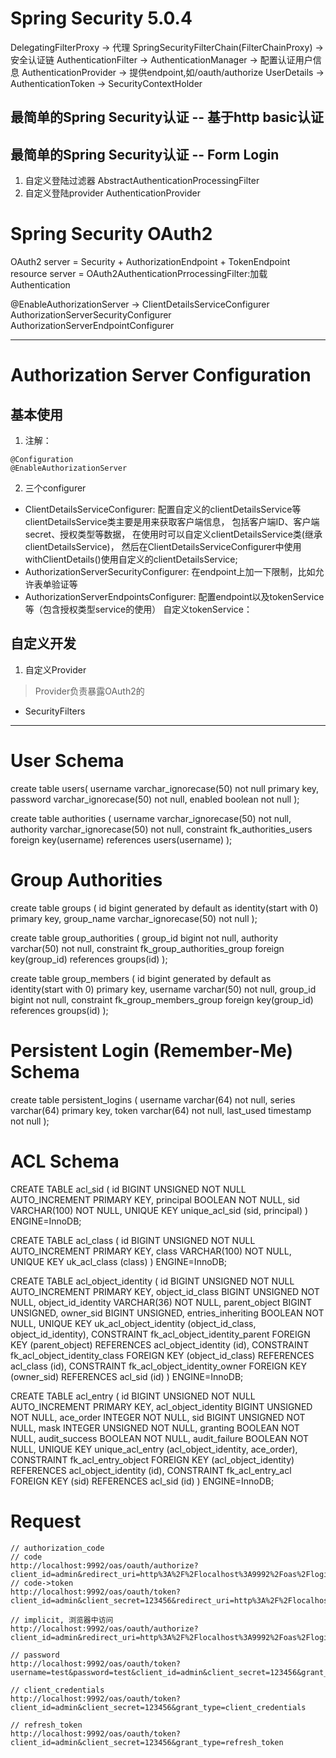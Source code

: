 # Spring Security 5.0.4

DelegatingFilterProxy -> 代理
SpringSecurityFilterChain(FilterChainProxy) -> 安全认证链
AuthenticationFilter ->
AuthenticationManager -> 配置认证用户信息
AuthenticationProvider -> 提供endpoint,如/oauth/authorize
UserDetails ->
AuthenticationToken ->
SecurityContextHolder

## 最简单的Spring Security认证 -- 基于http basic认证
## 最简单的Spring Security认证 -- Form Login

1. 自定义登陆过滤器
AbstractAuthenticationProcessingFilter
2. 自定义登陆provider
AuthenticationProvider


# Spring Security OAuth2
OAuth2 server = Security + AuthorizationEndpoint + TokenEndpoint
resource server = OAuth2AuthenticationPrrocessingFilter:加载Authentication

@EnableAuthorizationServer ->
ClientDetailsServiceConfigurer
AuthorizationServerSecurityConfigurer
AuthorizationServerEndpointConfigurer

---

# Authorization Server Configuration
## 基本使用
1. 注解：
```
@Configuration
@EnableAuthorizationServer
```
2. 三个configurer
* ClientDetailsServiceConfigurer: 配置自定义的clientDetailsService等
    clientDetailsService类主要是用来获取客户端信息， 包括客户端ID、客户端secret、授权类型等数据，
    在使用时可以自定义clientDetailsService类(继承clientDetailsService)，
    然后在ClientDetailsServiceConfigurer中使用withClientDetails()使用自定义的clientDetailsService;
* AuthorizationServerSecurityConfigurer: 在endpoint上加一下限制，比如允许表单验证等
* AuthorizationServerEndpointsConfigurer: 配置endpoint以及tokenService等（包含授权类型service的使用）
    自定义tokenService：
## 自定义开发
1. 自定义Provider
> Provider负责暴露OAuth2的


* SecurityFilters

---
# User Schema
create table users(
    username varchar_ignorecase(50) not null primary key,
    password varchar_ignorecase(50) not null,
    enabled boolean not null
);

create table authorities (
    username varchar_ignorecase(50) not null,
    authority varchar_ignorecase(50) not null,
    constraint fk_authorities_users foreign key(username) references users(username)
);

# Group Authorities
create table groups (
    id bigint generated by default as identity(start with 0) primary key,
    group_name varchar_ignorecase(50) not null
);

create table group_authorities (
    group_id bigint not null,
    authority varchar(50) not null,
    constraint fk_group_authorities_group foreign key(group_id) references groups(id)
);

create table group_members (
    id bigint generated by default as identity(start with 0) primary key,
    username varchar(50) not null,
    group_id bigint not null,
    constraint fk_group_members_group foreign key(group_id) references groups(id)
);

# Persistent Login (Remember-Me) Schema
create table persistent_logins (
    username varchar(64) not null,
    series varchar(64) primary key,
    token varchar(64) not null,
    last_used timestamp not null
);

# ACL Schema
CREATE TABLE acl_sid (
    id BIGINT UNSIGNED NOT NULL AUTO_INCREMENT PRIMARY KEY,
    principal BOOLEAN NOT NULL,
    sid VARCHAR(100) NOT NULL,
    UNIQUE KEY unique_acl_sid (sid, principal)
) ENGINE=InnoDB;

CREATE TABLE acl_class (
    id BIGINT UNSIGNED NOT NULL AUTO_INCREMENT PRIMARY KEY,
    class VARCHAR(100) NOT NULL,
    UNIQUE KEY uk_acl_class (class)
) ENGINE=InnoDB;

CREATE TABLE acl_object_identity (
    id BIGINT UNSIGNED NOT NULL AUTO_INCREMENT PRIMARY KEY,
    object_id_class BIGINT UNSIGNED NOT NULL,
    object_id_identity VARCHAR(36) NOT NULL,
    parent_object BIGINT UNSIGNED,
    owner_sid BIGINT UNSIGNED,
    entries_inheriting BOOLEAN NOT NULL,
    UNIQUE KEY uk_acl_object_identity (object_id_class, object_id_identity),
    CONSTRAINT fk_acl_object_identity_parent FOREIGN KEY (parent_object) REFERENCES acl_object_identity (id),
    CONSTRAINT fk_acl_object_identity_class FOREIGN KEY (object_id_class) REFERENCES acl_class (id),
    CONSTRAINT fk_acl_object_identity_owner FOREIGN KEY (owner_sid) REFERENCES acl_sid (id)
) ENGINE=InnoDB;

CREATE TABLE acl_entry (
    id BIGINT UNSIGNED NOT NULL AUTO_INCREMENT PRIMARY KEY,
    acl_object_identity BIGINT UNSIGNED NOT NULL,
    ace_order INTEGER NOT NULL,
    sid BIGINT UNSIGNED NOT NULL,
    mask INTEGER UNSIGNED NOT NULL,
    granting BOOLEAN NOT NULL,
    audit_success BOOLEAN NOT NULL,
    audit_failure BOOLEAN NOT NULL,
    UNIQUE KEY unique_acl_entry (acl_object_identity, ace_order),
    CONSTRAINT fk_acl_entry_object FOREIGN KEY (acl_object_identity) REFERENCES acl_object_identity (id),
    CONSTRAINT fk_acl_entry_acl FOREIGN KEY (sid) REFERENCES acl_sid (id)
) ENGINE=InnoDB;


# Request
```
// authorization_code
// code
http://localhost:9992/oas/oauth/authorize?client_id=admin&redirect_uri=http%3A%2F%2Flocalhost%3A9992%2Foas%2Flogin&response_type=code&state=cSTsdK
// code->token
http://localhost:9992/oas/oauth/token?client_id=admin&client_secret=123456&redirect_uri=http%3A%2F%2Flocalhost%3A9992%2Foas%2Flogin&grant_type=authorization_code&code=ugMZFY&state=ZGFelm

// implicit, 浏览器中访问
http://localhost:9992/oas/oauth/authorize?client_id=admin&redirect_uri=http%3A%2F%2Flocalhost%3A9992%2Foas%2Flogin&response_type=token

// password
http://localhost:9992/oas/oauth/token?username=test&password=test&client_id=admin&client_secret=123456&grant_type=password

// client_credentials
http://localhost:9992/oas/oauth/token?client_id=admin&client_secret=123456&grant_type=client_credentials

// refresh_token
http://localhost:9992/oas/oauth/token?client_id=admin&client_secret=123456&grant_type=refresh_token
```